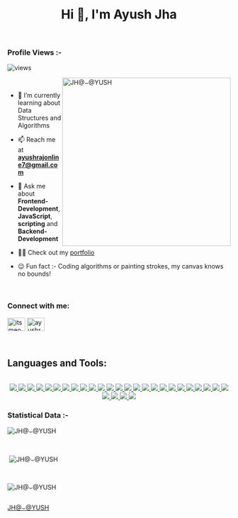 <h1 align="center">Hi 👋, I'm Ayush Jha</h1>


<br>

<p align="right"> <h3>Profile Views :-</h3> <img src="https://komarev.com/ghpvc/?username=jha-geek-ayush&label=Profile%20views&color=0e75b6&style=flat"
    alt="views" /> 
  </p>
<p><img align="right" src="https://user-images.githubusercontent.com/74038190/229223263-cf2e4b07-2615-4f87-9c38-e37600f8381a.gif" width="380px" alt="JH@⌣@YUSH" /></p>
<br>


- 🌱 I’m currently learning about Data Structures and Algorithms

- 📫 Reach me at **ayushrajonline7@gmail.com**

- 💬 Ask me about **Frontend-Development**, **JavaScript**, **scripting** and **Backend-Development**

- 👨‍💻 Check out my [portfolio](https://jhaayush.netlify.app)

- 😉 Fun fact :- Coding algorithms or painting strokes, my canvas knows no bounds!

<br>

<h3 align="left">Connect with me:</h3>
<p align="left">
<a href="https://instagram.com/itsmeoberoy" target="blank"><img align="center"
      src="https://raw.githubusercontent.com/rahuldkjain/github-profile-readme-generator/master/src/images/icons/Social/instagram.svg"
      alt="itsmeoberoy" height="30" width="40" /></a>
<a href="https://www.hackerrank.com/ayushrajonline7" target="blank"><img align="center"
      src="https://raw.githubusercontent.com/rahuldkjain/github-profile-readme-generator/master/src/images/icons/Social/hackerrank.svg"
      alt="ayushrajonline7" height="30" width="40" /></a>
</p>

<br>

## Languages and Tools:
<p align="center">
  <a href="">
  <br>
    <a href="https://google.com/"> <img src="https://skillicons.dev/icons?i=html" /> </a>  
    <a href="https://google.com/"> <img src="https://skillicons.dev/icons?i=css" /> </a>  
    <a href="https://google.com/"> <img src="https://skillicons.dev/icons?i=bootstrap" /> </a>  
    <a href="https://google.com/"> <img src="https://skillicons.dev/icons?i=tailwind" /> </a>  
    <a href="https://google.com/"> <img src="https://skillicons.dev/icons?i=javascript" /> </a>  
    <a href="https://google.com/"> <img src="https://skillicons.dev/icons?i=typescript" /> </a>  
    <a href="https://google.com/"> <img src="https://skillicons.dev/icons?i=java" /> </a>  
    <a href="https://google.com/"> <img src="https://skillicons.dev/icons?i=kotlin" /> </a>  
    <a href="https://google.com/"> <img src="https://skillicons.dev/icons?i=c" /> </a>  
    <a href="https://google.com/"> <img src="https://skillicons.dev/icons?i=dart" /> </a>  
    <a href="https://google.com/"> <img src="https://skillicons.dev/icons?i=django" /> </a>  
    <a href="https://google.com/"> <img src="https://skillicons.dev/icons?i=flutter" /> </a>  
    <a href="https://google.com/"> <img src="https://skillicons.dev/icons?i=figma" /> </a>  
    <a href="https://google.com/"> <img src="https://skillicons.dev/icons?i=git" /> </a>  
    <a href="https://google.com/"> <img src="https://skillicons.dev/icons?i=mongodb" /> </a>  
    <a href="https://google.com/"> <img src="https://skillicons.dev/icons?i=nodejs" /> </a>  
    <a href="https://google.com/"> <img src="https://skillicons.dev/icons?i=express" /> </a>  
    <a href="https://google.com/"> <img src="https://skillicons.dev/icons?i=qt" /> </a>  
    <a href="https://google.com/"> <img src="https://skillicons.dev/icons?i=python" /> </a>  
    <a href="https://google.com/"> <img src="https://skillicons.dev/icons?i=react" /> </a> 
    <a href="https://google.com/"> <img src="https://skillicons.dev/icons?i=sass" /> </a>  
    <a href="https://google.com/"> <img src="https://skillicons.dev/icons?i=selenium" /> </a>  
    <a href="https://google.com/"> <img src="https://skillicons.dev/icons?i=replit" /> </a>  
    <a href="https://google.com/"> <img src="https://skillicons.dev/icons?i=androidstudio" /> </a>  
     <a href="https://google.com/"> <img src="https://skillicons.dev/icons?i=linux" /> </a>  
     <a href="https://google.com/"> <img src="https://skillicons.dev/icons?i=vim" /> </a>  
     <a href="https://google.com/"> <img src="https://skillicons.dev/icons?i=ai" /> </a>  
     <a href="https://google.com/"> <img src="https://skillicons.dev/icons?i=xd" /> </a>  
     <a href="https://google.com/"> <img src="https://skillicons.dev/icons?i=pr" /> </a>
  </a>
</p>
<h3>Statistical Data :-</h3>
<p><img align="center"
    src="https://github-readme-stats.vercel.app/api/top-langs?username=jha-geek-ayush&show_icons=true&locale=en&bg_color=0d1117&text_color=ffffff&layout=compact"
    alt="JH@⌣@YUSH" 
    bg_color=#808080/></p>
<br>

<p>&nbsp;<img align="center" src="https://github-readme-stats.vercel.app/api?username=jha-geek-ayush&show_icons=true&locale=en&bg_color=0d1117&text_color=ffffff&repo=convoychat"
    alt="JH@⌣@YUSH" /></p>

<br>

<p><img align="center" src="https://github-readme-streak-stats.herokuapp.com/?user=jha-geek-ayush&theme=dark&background=0d1117&date_format=M%20j%5B%2C%20Y%5D" alt="JH@⌣@YUSH" /></p>
      
<p align="left"> <a href="https://twitter.com/" target="blank"><img
      src="https://img.shields.io/twitter/follow/?logo=twitter&style=for-the-badge" alt="" /></a> </p>

[JH@⌣@YUSH](https://github.com/jha-geek-ayush)
